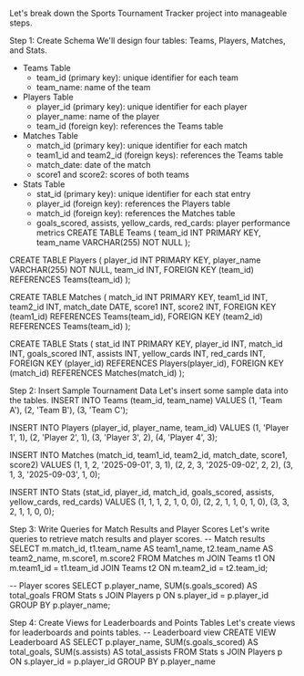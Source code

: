 Let's break down the Sports Tournament Tracker project into manageable steps.

Step 1: Create Schema
We'll design four tables: Teams, Players, Matches, and Stats.

- Teams Table
    - team_id (primary key): unique identifier for each team
    - team_name: name of the team
- Players Table
    - player_id (primary key): unique identifier for each player
    - player_name: name of the player
    - team_id (foreign key): references the Teams table
- Matches Table
    - match_id (primary key): unique identifier for each match
    - team1_id and team2_id (foreign keys): references the Teams table
    - match_date: date of the match
    - score1 and score2: scores of both teams
- Stats Table
    - stat_id (primary key): unique identifier for each stat entry
    - player_id (foreign key): references the Players table
    - match_id (foreign key): references the Matches table
    - goals_scored, assists, yellow_cards, red_cards: player performance metrics
CREATE TABLE Teams (
  team_id INT PRIMARY KEY,
  team_name VARCHAR(255) NOT NULL
);

CREATE TABLE Players (
  player_id INT PRIMARY KEY,
  player_name VARCHAR(255) NOT NULL,
  team_id INT,
  FOREIGN KEY (team_id) REFERENCES Teams(team_id)
);

CREATE TABLE Matches (
  match_id INT PRIMARY KEY,
  team1_id INT,
  team2_id INT,
  match_date DATE,
  score1 INT,
  score2 INT,
  FOREIGN KEY (team1_id) REFERENCES Teams(team_id),
  FOREIGN KEY (team2_id) REFERENCES Teams(team_id)
);

CREATE TABLE Stats (
  stat_id INT PRIMARY KEY,
  player_id INT,
  match_id INT,
  goals_scored INT,
  assists INT,
  yellow_cards INT,
  red_cards INT,
  FOREIGN KEY (player_id) REFERENCES Players(player_id),
  FOREIGN KEY (match_id) REFERENCES Matches(match_id)
);

Step 2: Insert Sample Tournament Data
Let's insert some sample data into the tables.
INSERT INTO Teams (team_id, team_name) VALUES
  (1, 'Team A'),
  (2, 'Team B'),
  (3, 'Team C');

INSERT INTO Players (player_id, player_name, team_id) VALUES
  (1, 'Player 1', 1),
  (2, 'Player 2', 1),
  (3, 'Player 3', 2),
  (4, 'Player 4', 3);

INSERT INTO Matches (match_id, team1_id, team2_id, match_date, score1, score2) VALUES
  (1, 1, 2, '2025-09-01', 3, 1),
  (2, 2, 3, '2025-09-02', 2, 2),
  (3, 1, 3, '2025-09-03', 1, 0);

INSERT INTO Stats (stat_id, player_id, match_id, goals_scored, assists, yellow_cards, red_cards) VALUES
  (1, 1, 1, 2, 1, 0, 0),
  (2, 2, 1, 1, 0, 1, 0),
  (3, 3, 2, 1, 1, 0, 0);

Step 3: Write Queries for Match Results and Player Scores
Let's write queries to retrieve match results and player scores.
-- Match results
SELECT 
  m.match_id,
  t1.team_name AS team1_name,
  t2.team_name AS team2_name,
  m.score1,
  m.score2
FROM Matches m
JOIN Teams t1 ON m.team1_id = t1.team_id
JOIN Teams t2 ON m.team2_id = t2.team_id;

-- Player scores
SELECT 
  p.player_name,
  SUM(s.goals_scored) AS total_goals
FROM Stats s
JOIN Players p ON s.player_id = p.player_id
GROUP BY p.player_name;

Step 4: Create Views for Leaderboards and Points Tables
Let's create views for leaderboards and points tables.
-- Leaderboard view
CREATE VIEW Leaderboard AS
SELECT 
  p.player_name,
  SUM(s.goals_scored) AS total_goals,
  SUM(s.assists) AS total_assists
FROM Stats s
JOIN Players p ON s.player_id = p.player_id
GROUP BY p.player_name
